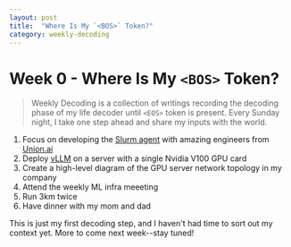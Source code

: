 ```yaml
---
layout: post
title:  "Where Is My `<BOS>` Token?"
category: weekly-decoding
---
```


# Week 0 - Where Is My `<BOS>` Token?

> Weekly Decoding is a collection of writings recording the decoding phase of my life decoder until `<EOS>` token is present. Every Sunday night, I take one step ahead and share my inputs with the world.

1. Focus on developing the [Slurm agent](https://github.com/flyteorg/flytekit/pull/3005) with amazing engineers from [Union.ai](https://www.union.ai/)
2. Deploy [vLLM](https://github.com/vllm-project/vllm) on a server with a single Nvidia V100 GPU card
3. Create a high-level diagram of the GPU server network topology in my company
4. Attend the weekly ML infra meeeting
5. Run 3km twice
6. Have dinner with my mom and dad

This is just my first decoding step, and I haven't had time to sort out my context yet. More to come next week--stay tuned!
